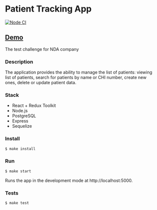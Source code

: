 # Patient Tracking App

[![Node CI](https://github.com/Rost-is-love/medical-app/workflows/Node%20CI/badge.svg)](https://github.com/Rost-is-love/medical-app/actions)

## [Demo](https://aqueous-refuge-28284.herokuapp.com/)

The test challenge for NDA company

### Description

The application provides the ability to manage the list of patients: viewing list of patients, search for patients by name or CHI number, create new ones, delete or update patient data.

### Stack

- React + Redux Toolkit
- Node.js
- PostgreSQL
- Express
- Sequelize

### Install

```sh
$ make install
```

### Run

```sh
$ make start
```

Runs the app in the development mode at http://localhost:5000.

### Tests

```sh
$ make test
```
